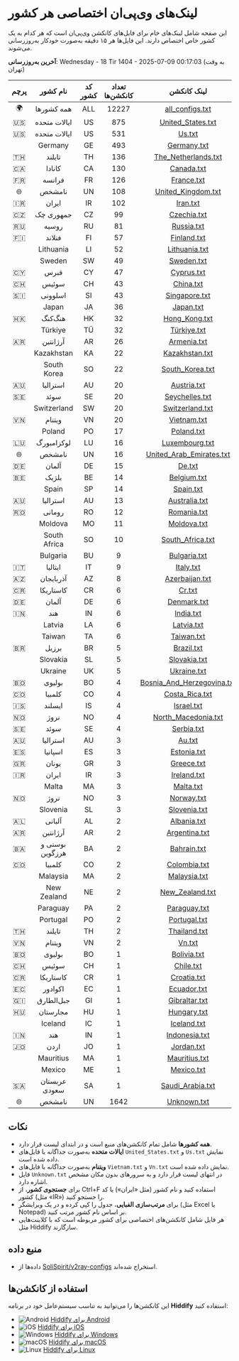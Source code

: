 # لینک‌های وی‌پی‌ان اختصاصی هر کشور

این صفحه شامل لینک‌های خام برای فایل‌های کانکشن وی‌پی‌ان است که هر کدام به یک کشور خاص اختصاص دارند. این فایل‌ها هر ۱۵ دقیقه به‌صورت خودکار به‌روزرسانی می‌شوند.

**آخرین به‌روزرسانی**: Wednesday - 18 Tir 1404 - 2025-07-09 00:17:03 (به وقت تهران)

| پرچم | نام کشور | کد کشور | تعداد کانکشن‌ها | لینک کانکشن |
|:----:|:--------:|:------:|:---------------:|:-----------:|
| 🌍 | همه کشورها | ALL | 12227 | [all_configs.txt](https://raw.githubusercontent.com/SoliSpirit/v2ray-configs/main/all_configs.txt) |
| 🇺🇸 | ایالات متحده | US | 875 | [United_States.txt](https://raw.githubusercontent.com/SoliSpirit/v2ray-configs/main/Countries/United_States.txt) |
| 🇺🇸 | ایالات متحده | US | 531 | [Us.txt](https://raw.githubusercontent.com/SoliSpirit/v2ray-configs/main/Countries/Us.txt) |
|  | Germany | GE | 493 | [Germany.txt](https://raw.githubusercontent.com/SoliSpirit/v2ray-configs/main/Countries/Germany.txt) |
| 🇹🇭 | تایلند | TH | 136 | [The_Netherlands.txt](https://raw.githubusercontent.com/SoliSpirit/v2ray-configs/main/Countries/The_Netherlands.txt) |
| 🇨🇦 | کانادا | CA | 130 | [Canada.txt](https://raw.githubusercontent.com/SoliSpirit/v2ray-configs/main/Countries/Canada.txt) |
| 🇫🇷 | فرانسه | FR | 126 | [France.txt](https://raw.githubusercontent.com/SoliSpirit/v2ray-configs/main/Countries/France.txt) |
| 🌐 | نامشخص | UN | 108 | [United_Kingdom.txt](https://raw.githubusercontent.com/SoliSpirit/v2ray-configs/main/Countries/United_Kingdom.txt) |
| 🇮🇷 | ایران | IR | 102 | [Iran.txt](https://raw.githubusercontent.com/SoliSpirit/v2ray-configs/main/Countries/Iran.txt) |
| 🇨🇿 | جمهوری چک | CZ | 99 | [Czechia.txt](https://raw.githubusercontent.com/SoliSpirit/v2ray-configs/main/Countries/Czechia.txt) |
| 🇷🇺 | روسیه | RU | 81 | [Russia.txt](https://raw.githubusercontent.com/SoliSpirit/v2ray-configs/main/Countries/Russia.txt) |
| 🇫🇮 | فنلاند | FI | 57 | [Finland.txt](https://raw.githubusercontent.com/SoliSpirit/v2ray-configs/main/Countries/Finland.txt) |
|  | Lithuania | LI | 52 | [Lithuania.txt](https://raw.githubusercontent.com/SoliSpirit/v2ray-configs/main/Countries/Lithuania.txt) |
|  | Sweden | SW | 49 | [Sweden.txt](https://raw.githubusercontent.com/SoliSpirit/v2ray-configs/main/Countries/Sweden.txt) |
| 🇨🇾 | قبرس | CY | 47 | [Cyprus.txt](https://raw.githubusercontent.com/SoliSpirit/v2ray-configs/main/Countries/Cyprus.txt) |
| 🇨🇭 | سوئیس | CH | 43 | [China.txt](https://raw.githubusercontent.com/SoliSpirit/v2ray-configs/main/Countries/China.txt) |
| 🇸🇮 | اسلوونی | SI | 43 | [Singapore.txt](https://raw.githubusercontent.com/SoliSpirit/v2ray-configs/main/Countries/Singapore.txt) |
|  | Japan | JA | 36 | [Japan.txt](https://raw.githubusercontent.com/SoliSpirit/v2ray-configs/main/Countries/Japan.txt) |
| 🇭🇰 | هنگ‌کنگ | HK | 32 | [Hong_Kong.txt](https://raw.githubusercontent.com/SoliSpirit/v2ray-configs/main/Countries/Hong_Kong.txt) |
|  | Türkiye | TÜ | 32 | [Türkiye.txt](https://raw.githubusercontent.com/SoliSpirit/v2ray-configs/main/Countries/Türkiye.txt) |
| 🇦🇷 | آرژانتین | AR | 26 | [Armenia.txt](https://raw.githubusercontent.com/SoliSpirit/v2ray-configs/main/Countries/Armenia.txt) |
|  | Kazakhstan | KA | 22 | [Kazakhstan.txt](https://raw.githubusercontent.com/SoliSpirit/v2ray-configs/main/Countries/Kazakhstan.txt) |
|  | South Korea | SO | 22 | [South_Korea.txt](https://raw.githubusercontent.com/SoliSpirit/v2ray-configs/main/Countries/South_Korea.txt) |
| 🇦🇺 | استرالیا | AU | 20 | [Austria.txt](https://raw.githubusercontent.com/SoliSpirit/v2ray-configs/main/Countries/Austria.txt) |
| 🇸🇪 | سوئد | SE | 20 | [Seychelles.txt](https://raw.githubusercontent.com/SoliSpirit/v2ray-configs/main/Countries/Seychelles.txt) |
|  | Switzerland | SW | 20 | [Switzerland.txt](https://raw.githubusercontent.com/SoliSpirit/v2ray-configs/main/Countries/Switzerland.txt) |
| 🇻🇳 | ویتنام | VN | 20 | [Vietnam.txt](https://raw.githubusercontent.com/SoliSpirit/v2ray-configs/main/Countries/Vietnam.txt) |
|  | Poland | PO | 17 | [Poland.txt](https://raw.githubusercontent.com/SoliSpirit/v2ray-configs/main/Countries/Poland.txt) |
| 🇱🇺 | لوکزامبورگ | LU | 16 | [Luxembourg.txt](https://raw.githubusercontent.com/SoliSpirit/v2ray-configs/main/Countries/Luxembourg.txt) |
| 🌐 | نامشخص | UN | 16 | [United_Arab_Emirates.txt](https://raw.githubusercontent.com/SoliSpirit/v2ray-configs/main/Countries/United_Arab_Emirates.txt) |
| 🇩🇪 | آلمان | DE | 15 | [De.txt](https://raw.githubusercontent.com/SoliSpirit/v2ray-configs/main/Countries/De.txt) |
| 🇧🇪 | بلژیک | BE | 14 | [Belgium.txt](https://raw.githubusercontent.com/SoliSpirit/v2ray-configs/main/Countries/Belgium.txt) |
|  | Spain | SP | 14 | [Spain.txt](https://raw.githubusercontent.com/SoliSpirit/v2ray-configs/main/Countries/Spain.txt) |
| 🇦🇺 | استرالیا | AU | 13 | [Australia.txt](https://raw.githubusercontent.com/SoliSpirit/v2ray-configs/main/Countries/Australia.txt) |
| 🇷🇴 | رومانی | RO | 12 | [Romania.txt](https://raw.githubusercontent.com/SoliSpirit/v2ray-configs/main/Countries/Romania.txt) |
|  | Moldova | MO | 11 | [Moldova.txt](https://raw.githubusercontent.com/SoliSpirit/v2ray-configs/main/Countries/Moldova.txt) |
|  | South Africa | SO | 10 | [South_Africa.txt](https://raw.githubusercontent.com/SoliSpirit/v2ray-configs/main/Countries/South_Africa.txt) |
|  | Bulgaria | BU | 9 | [Bulgaria.txt](https://raw.githubusercontent.com/SoliSpirit/v2ray-configs/main/Countries/Bulgaria.txt) |
| 🇮🇹 | ایتالیا | IT | 9 | [Italy.txt](https://raw.githubusercontent.com/SoliSpirit/v2ray-configs/main/Countries/Italy.txt) |
| 🇦🇿 | آذربایجان | AZ | 8 | [Azerbaijan.txt](https://raw.githubusercontent.com/SoliSpirit/v2ray-configs/main/Countries/Azerbaijan.txt) |
| 🇨🇷 | کاستاریکا | CR | 6 | [Cr.txt](https://raw.githubusercontent.com/SoliSpirit/v2ray-configs/main/Countries/Cr.txt) |
| 🇩🇪 | آلمان | DE | 6 | [Denmark.txt](https://raw.githubusercontent.com/SoliSpirit/v2ray-configs/main/Countries/Denmark.txt) |
| 🇮🇳 | هند | IN | 6 | [India.txt](https://raw.githubusercontent.com/SoliSpirit/v2ray-configs/main/Countries/India.txt) |
|  | Latvia | LA | 6 | [Latvia.txt](https://raw.githubusercontent.com/SoliSpirit/v2ray-configs/main/Countries/Latvia.txt) |
|  | Taiwan | TA | 6 | [Taiwan.txt](https://raw.githubusercontent.com/SoliSpirit/v2ray-configs/main/Countries/Taiwan.txt) |
| 🇧🇷 | برزیل | BR | 5 | [Brazil.txt](https://raw.githubusercontent.com/SoliSpirit/v2ray-configs/main/Countries/Brazil.txt) |
|  | Slovakia | SL | 5 | [Slovakia.txt](https://raw.githubusercontent.com/SoliSpirit/v2ray-configs/main/Countries/Slovakia.txt) |
|  | Ukraine | UK | 5 | [Ukraine.txt](https://raw.githubusercontent.com/SoliSpirit/v2ray-configs/main/Countries/Ukraine.txt) |
| 🇧🇴 | بولیوی | BO | 4 | [Bosnia_And_Herzegovina.txt](https://raw.githubusercontent.com/SoliSpirit/v2ray-configs/main/Countries/Bosnia_And_Herzegovina.txt) |
| 🇨🇴 | کلمبیا | CO | 4 | [Costa_Rica.txt](https://raw.githubusercontent.com/SoliSpirit/v2ray-configs/main/Countries/Costa_Rica.txt) |
| 🇮🇸 | ایسلند | IS | 4 | [Israel.txt](https://raw.githubusercontent.com/SoliSpirit/v2ray-configs/main/Countries/Israel.txt) |
| 🇳🇴 | نروژ | NO | 4 | [North_Macedonia.txt](https://raw.githubusercontent.com/SoliSpirit/v2ray-configs/main/Countries/North_Macedonia.txt) |
| 🇸🇪 | سوئد | SE | 4 | [Serbia.txt](https://raw.githubusercontent.com/SoliSpirit/v2ray-configs/main/Countries/Serbia.txt) |
| 🇦🇺 | استرالیا | AU | 3 | [Au.txt](https://raw.githubusercontent.com/SoliSpirit/v2ray-configs/main/Countries/Au.txt) |
| 🇪🇸 | اسپانیا | ES | 3 | [Estonia.txt](https://raw.githubusercontent.com/SoliSpirit/v2ray-configs/main/Countries/Estonia.txt) |
| 🇬🇷 | یونان | GR | 3 | [Greece.txt](https://raw.githubusercontent.com/SoliSpirit/v2ray-configs/main/Countries/Greece.txt) |
| 🇮🇷 | ایران | IR | 3 | [Ireland.txt](https://raw.githubusercontent.com/SoliSpirit/v2ray-configs/main/Countries/Ireland.txt) |
|  | Malta | MA | 3 | [Malta.txt](https://raw.githubusercontent.com/SoliSpirit/v2ray-configs/main/Countries/Malta.txt) |
| 🇳🇴 | نروژ | NO | 3 | [Norway.txt](https://raw.githubusercontent.com/SoliSpirit/v2ray-configs/main/Countries/Norway.txt) |
|  | Slovenia | SL | 3 | [Slovenia.txt](https://raw.githubusercontent.com/SoliSpirit/v2ray-configs/main/Countries/Slovenia.txt) |
| 🇦🇱 | آلبانی | AL | 2 | [Albania.txt](https://raw.githubusercontent.com/SoliSpirit/v2ray-configs/main/Countries/Albania.txt) |
| 🇦🇷 | آرژانتین | AR | 2 | [Argentina.txt](https://raw.githubusercontent.com/SoliSpirit/v2ray-configs/main/Countries/Argentina.txt) |
| 🇧🇦 | بوسنی و هرزگوین | BA | 2 | [Bahrain.txt](https://raw.githubusercontent.com/SoliSpirit/v2ray-configs/main/Countries/Bahrain.txt) |
| 🇨🇴 | کلمبیا | CO | 2 | [Colombia.txt](https://raw.githubusercontent.com/SoliSpirit/v2ray-configs/main/Countries/Colombia.txt) |
|  | Malaysia | MA | 2 | [Malaysia.txt](https://raw.githubusercontent.com/SoliSpirit/v2ray-configs/main/Countries/Malaysia.txt) |
|  | New Zealand | NE | 2 | [New_Zealand.txt](https://raw.githubusercontent.com/SoliSpirit/v2ray-configs/main/Countries/New_Zealand.txt) |
|  | Paraguay | PA | 2 | [Paraguay.txt](https://raw.githubusercontent.com/SoliSpirit/v2ray-configs/main/Countries/Paraguay.txt) |
|  | Portugal | PO | 2 | [Portugal.txt](https://raw.githubusercontent.com/SoliSpirit/v2ray-configs/main/Countries/Portugal.txt) |
| 🇹🇭 | تایلند | TH | 2 | [Thailand.txt](https://raw.githubusercontent.com/SoliSpirit/v2ray-configs/main/Countries/Thailand.txt) |
| 🇻🇳 | ویتنام | VN | 2 | [Vn.txt](https://raw.githubusercontent.com/SoliSpirit/v2ray-configs/main/Countries/Vn.txt) |
| 🇧🇴 | بولیوی | BO | 1 | [Bolivia.txt](https://raw.githubusercontent.com/SoliSpirit/v2ray-configs/main/Countries/Bolivia.txt) |
| 🇨🇭 | سوئیس | CH | 1 | [Chile.txt](https://raw.githubusercontent.com/SoliSpirit/v2ray-configs/main/Countries/Chile.txt) |
| 🇨🇷 | کاستاریکا | CR | 1 | [Croatia.txt](https://raw.githubusercontent.com/SoliSpirit/v2ray-configs/main/Countries/Croatia.txt) |
| 🇪🇨 | اکوادور | EC | 1 | [Ecuador.txt](https://raw.githubusercontent.com/SoliSpirit/v2ray-configs/main/Countries/Ecuador.txt) |
| 🇬🇮 | جبل‌الطارق | GI | 1 | [Gibraltar.txt](https://raw.githubusercontent.com/SoliSpirit/v2ray-configs/main/Countries/Gibraltar.txt) |
| 🇭🇺 | مجارستان | HU | 1 | [Hungary.txt](https://raw.githubusercontent.com/SoliSpirit/v2ray-configs/main/Countries/Hungary.txt) |
|  | Iceland | IC | 1 | [Iceland.txt](https://raw.githubusercontent.com/SoliSpirit/v2ray-configs/main/Countries/Iceland.txt) |
| 🇮🇳 | هند | IN | 1 | [Indonesia.txt](https://raw.githubusercontent.com/SoliSpirit/v2ray-configs/main/Countries/Indonesia.txt) |
| 🇯🇴 | اردن | JO | 1 | [Jordan.txt](https://raw.githubusercontent.com/SoliSpirit/v2ray-configs/main/Countries/Jordan.txt) |
|  | Mauritius | MA | 1 | [Mauritius.txt](https://raw.githubusercontent.com/SoliSpirit/v2ray-configs/main/Countries/Mauritius.txt) |
|  | Mexico | ME | 1 | [Mexico.txt](https://raw.githubusercontent.com/SoliSpirit/v2ray-configs/main/Countries/Mexico.txt) |
| 🇸🇦 | عربستان سعودی | SA | 1 | [Saudi_Arabia.txt](https://raw.githubusercontent.com/SoliSpirit/v2ray-configs/main/Countries/Saudi_Arabia.txt) |
| 🌐 | نامشخص | UN | 1642 | [Unknown.txt](https://raw.githubusercontent.com/SoliSpirit/v2ray-configs/main/Countries/Unknown.txt) |

## نکات
- **همه کشورها** شامل تمام کانکشن‌های منبع است و در ابتدای لیست قرار دارد.
- **ایالات متحده** به‌صورت جداگانه با فایل‌های `United_States.txt` و `Us.txt` نمایش داده شده است.
- **ویتنام** به‌صورت جداگانه با فایل‌های `Vietnam.txt` و `Vn.txt` نمایش داده شده است.
- فایل `Unknown.txt` در انتهای لیست قرار دارد و به سرورهای بدون مکان مشخص اشاره دارد.
- برای **جستجوی کشور**، از Ctrl+F استفاده کنید و نام کشور (مثل «ایران») یا کد کشور (مثل «IR») را جستجو کنید.
- برای **مرتب‌سازی الفبایی**، جدول را کپی کرده و در یک ویرایشگر (مثل Excel یا Notepad) بر اساس نام کشور مرتب کنید.
- هر فایل شامل کانکشن‌های اختصاصی برای کشور مربوطه است که با کلاینت‌هایی مثل Hiddify سازگارند.

## منبع داده
- داده‌ها از [SoliSpirit/v2ray-configs](https://github.com/SoliSpirit/v2ray-configs) استخراج شده‌اند.

## استفاده از کانکشن‌ها
این کانکشن‌ها را می‌توانید به تناسب سیستم‌عامل خود در برنامه **Hiddify** استفاده کنید:

- ![Android](https://hiddify.com/assets/platforms/android.svg) [Hiddify برای Android](https://play.google.com/store/apps/details?id=app.hiddify.com)
- ![iOS](https://hiddify.com/assets/platforms/apple.svg) [Hiddify برای iOS](https://apps.apple.com/us/app/hiddify-proxy-vpn/id6596777532?platform=iphone)
- ![Windows](https://hiddify.com/assets/platforms/windows.svg) [Hiddify برای Windows](https://github.com/hiddify/hiddify-app/releases/latest/download/Hiddify-Windows-Setup-x64.Msix)
- ![macOS](https://hiddify.com/assets/platforms/mac.svg) [Hiddify برای macOS](https://github.com/hiddify/hiddify-app/releases/latest/download/Hiddify-MacOS.dmg)
- ![Linux](https://hiddify.com/assets/platforms/linux.svg) [Hiddify برای Linux](https://github.com/hiddify/hiddify-app/releases/latest/download/Hiddify-Linux-x64.AppImage)
